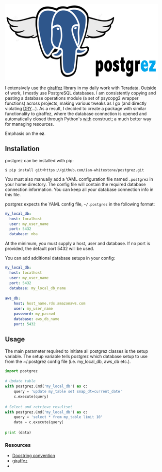 <p align="left">
<img src="./img/postgrez.png" width="645px" height="250px" >
</p>

I extensively use the [giraffez](https://github.com/capitalone/giraffez) library in my daily work with Teradata. Outside of work, I mostly use PostgreSQL databases. I am consistently copying and pasting a database operations module (a set of psycopg2 wrapper functions) across projects, making various tweaks as I go (and directly violating [DRY](https://en.wikipedia.org/wiki/Don%27t_repeat_yourself)...). As a result, I decided to create a package with similar functionality to giraffez, where the database connection is opened and automatically closed through Python's [with](http://effbot.org/zone/python-with-statement.htm) construct; a much better way for managing resources.

Emphasis on the **ez**.

## Installation
postgrez can be installed with pip:
```
$ pip install git+https://github.com/ian-whitestone/postgrez.git
```

You must also manually add a YAML configuration file named `.postgrez` in your home directory. The config file will contain the required database connection information. You can keep all your database connection info in this file.

postgrez expects the YAML config file, `~/.postgrez` in the following format:

```yml
my_local_db:
  host: localhost
  user: my_user_name
  port: 5432
  database: nba
```

At the minimum, you must supply a host, user and database. If no port is provided, the default port 5432 will be used.

You can add additional database setups in your config:

```yml
my_local_db:
  host: localhost
  user: my_user_name
  port: 5432
  database: my_local_db_name

aws_db:
    host: host_name.rds.amazonaws.com
    user: my_user_name
    password: my_passwd
    database: aws_db_name
    port: 5432
```

## Usage
The main parameter required to initiate all postgrez classes is the setup variable. The setup variable tells postgrez which database setup to use from the ~/.postgrez config file (i.e. my_local_db, aws_db etc.).

```python
import postgrez

# Update table
with postgrez.Cmd('my_local_db') as c:
    query = 'update my_table set snap_dt=current_date'
    c.execute(query)

# Select and retrieve resultset
with postgrez.Cmd('my_local_db') as c:
    query = 'select * from my_table limit 10'
    data = c.execute(query)

print (data)
```

### Resources
* [Docstring convention](http://sphinxcontrib-napoleon.readthedocs.io/en/latest/example_google.html)
* [giraffez](https://github.com/capitalone/giraffez)
*
